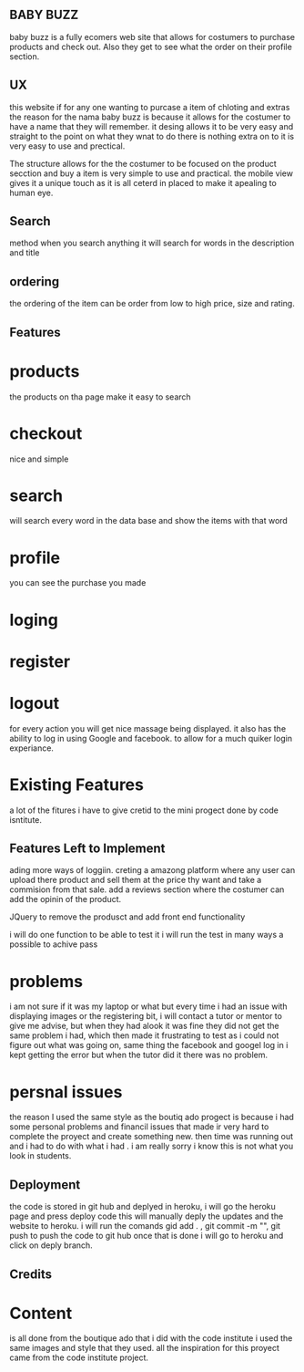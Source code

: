 ## BABY BUZZ
baby buzz is a fully ecomers web site that allows for costumers to purchase products and check out. Also they get to see what the order on their profile section.

## UX

this website if for any one wanting to purcase a item of chloting and extras the reason for the nama baby buzz is because it allows for the costumer to have a name that they will remember. it desing allows it to be very easy and straight  to the point on what they wnat to do there is nothing extra on to it is very easy to use and prectical.

The structure allows for the the costumer to be focused on the product secction and buy a item is very simple to use and practical. the mobile view gives it a unique touch as it is all ceterd in placed to make it apealing to human eye.

## Search 
method when you search anything it will search for words in the description and title
## ordering 
the ordering of the item can be order from low to high price, size and rating.

## Features
# products
the products on tha page make it easy to search
# checkout
nice and simple 
# search 
will search every word in the data base and show the items with that word
# profile 
you can see the purchase you made 
# loging 
# register
# logout 
for every action you will get nice massage being displayed.
it also has the ability to log in using Google and facebook. to allow for a much quiker login experiance.

# Existing Features
a lot of the fitures i have to give cretid to the mini progect done by code isntitute.

## Features Left to Implement
ading more ways of loggiin.
creting a amazong platform where any user can upload there product and sell them at the price thy want and take a commision from that sale.
add a reviews section where the costumer can add the opinin of the product.


JQuery
to remove the produsct and add front end functionality 

i will do one function to be able to test it i will run the test in many ways a possible to achive  pass

# problems
i am not sure if it was my laptop or what but every time i had an issue with displaying images or the registering bit, i will contact a tutor or mentor to give me advise, but when they had alook it was fine they did not get the same problem i had, which then made it frustrating to test as i could not figure out what was going on, same thing the facebook and googel log in i kept getting the error but when the tutor did it there was no problem.

# persnal issues
the reason I used the same style as the boutiq ado progect is because i had some personal problems and financil issues that made ir very hard to complete the proyect and create something new. then time was running out and i had to do with what i had . i am really sorry i know this is not what you look in students.


## Deployment
the code is stored in git hub and deplyed in heroku, i will go the heroku page and press deploy code this will manually deply the updates and the website to heroku. i will run the comands gid add . , git commit -m "", git push to push the code to git hub once that is done i will go to heroku and click on deply branch.


## Credits
# Content
is all done from the boutique ado that i did with the code institute i used the same images and style that they used. all the inspiration for this proyect came from the code institute project.
